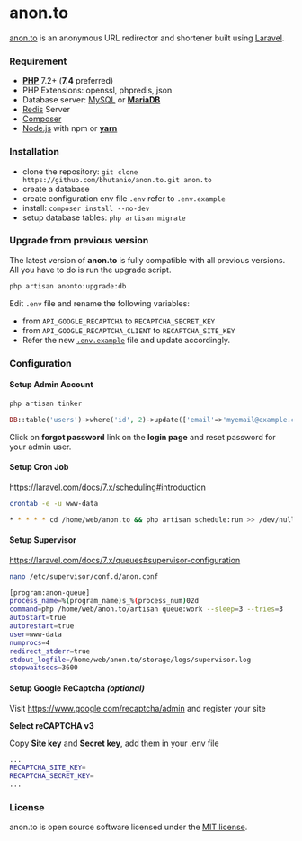 # anon.to
[anon.to](https://anon.to) is an anonymous URL redirector and shortener built using [Laravel](https://laravel.com/).

### Requirement
- [**PHP**](https://php.net) 7.2+ (**7.4** preferred)
- PHP Extensions: openssl, phpredis, json
- Database server: [MySQL](https://www.mysql.com) or [**MariaDB**](https://mariadb.org)
- [Redis](http://redis.io) Server
- [Composer](https://getcomposer.org)
- [Node.js](https://nodejs.org/) with npm or [**yarn**](https://classic.yarnpkg.com/lang/en/)

### Installation
* clone the repository: `git clone https://github.com/bhutanio/anon.to.git anon.to`
* create a database
* create configuration env file `.env` refer to `.env.example`
* install: `composer install --no-dev`
* setup database tables: `php artisan migrate`

### Upgrade from previous version
The latest version of **anon.to** is fully compatible with all previous versions. All you have to do is run the upgrade script.
 ```bash
php artisan anonto:upgrade:db
```
Edit ```.env``` file and rename the following variables:
- from ```API_GOOGLE_RECAPTCHA``` to ```RECAPTCHA_SECRET_KEY```
- from ```API_GOOGLE_RECAPTCHA_CLIENT``` to ```RECAPTCHA_SITE_KEY```
- Refer the new [```.env.example```](https://github.com/bhutanio/anon.to/blob/master/.env.example) file and update accordingly.

### Configuration
#### Setup Admin Account
```bash
php artisan tinker
```
```php
DB::table('users')->where('id', 2)->update(['email'=>'myemail@example.com']);
```
Click on **forgot password** link on the **login page** and reset password for your admin user.

#### Setup Cron Job
https://laravel.com/docs/7.x/scheduling#introduction
```bash
crontab -e -u www-data
```
```bash
* * * * * cd /home/web/anon.to && php artisan schedule:run >> /dev/null 2>&1
```

#### Setup Supervisor
https://laravel.com/docs/7.x/queues#supervisor-configuration
```bash
nano /etc/supervisor/conf.d/anon.conf
```
```bash
[program:anon-queue]
process_name=%(program_name)s_%(process_num)02d
command=php /home/web/anon.to/artisan queue:work --sleep=3 --tries=3
autostart=true
autorestart=true
user=www-data
numprocs=4
redirect_stderr=true
stdout_logfile=/home/web/anon.to/storage/logs/supervisor.log
stopwaitsecs=3600
```

#### Setup Google ReCaptcha *(optional)*
Visit https://www.google.com/recaptcha/admin and register your site

**Select reCAPTCHA v3**

Copy **Site key** and **Secret key**, add them in your .env file

```bash
...
RECAPTCHA_SITE_KEY=
RECAPTCHA_SECRET_KEY=
...
```

### License
anon.to is open source software licensed under the [MIT license](http://opensource.org/licenses/MIT).
